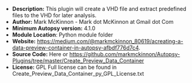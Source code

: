 - __Description:__ This plugin will create a VHD file and extract predefined files to the VHD for later analysis. 
- __Author:__ Mark McKinnon - Mark dot McKinnon at Gmail dot Com
- __Minimum Autopsy version:__ 4.1.0
- __Module Location__: Python module folder
- __Website:__ https://medium.com/@markmckinnon_80619/acreating-a-data-preview-container-in-autopsy-afbdf776d7c4.
- __Source Code:__ Here or https://github.com/markmckinnon/Autopsy-Plugins/tree/master/Create_Preview_Data_Container
- __License:__ GPL Full license can be found in Create_Preview_Data_Container_py_GPL_License.txt 
